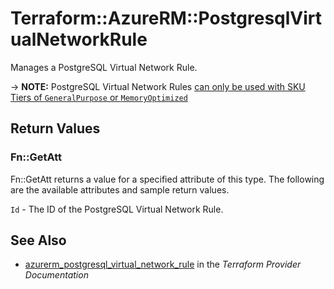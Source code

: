 # Terraform::AzureRM::PostgresqlVirtualNetworkRule

Manages a PostgreSQL Virtual Network Rule.

-> **NOTE:** PostgreSQL Virtual Network Rules [can only be used with SKU Tiers of `GeneralPurpose` or `MemoryOptimized`](https://docs.microsoft.com/en-us/azure/postgresql/concepts-data-access-and-security-vnet)

## Return Values

### Fn::GetAtt

Fn::GetAtt returns a value for a specified attribute of this type. The following are the available attributes and sample return values.

`Id` - The ID of the PostgreSQL Virtual Network Rule.

## See Also

* [azurerm_postgresql_virtual_network_rule](https://www.terraform.io/docs/providers/azurerm/r/postgresql_virtual_network_rule.html) in the _Terraform Provider Documentation_